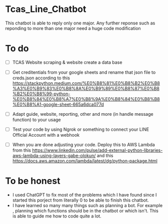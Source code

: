 # Tcas_Line_Chatbot
This chatbot is able to reply only one major.
Any further reponse such as reponding to more than one major need a huge code modification

# To do
- [ ] TCAS Website scraping & website create a data base
- [ ] Get creditentials from your google sheets and rename that json file to creds.json according to this https://stackpython.medium.com/%E0%B8%81%E0%B8%B2%E0%B8%A3%E0%B9%83%E0%B8%8A%E0%B9%89%E0%B8%87%E0%B8%B2%E0%B8%99-python-%E0%B8%84%E0%B8%A7%E0%B8%9A%E0%B8%84%E0%B8%B8%E0%B8%A1-google-sheet-665a6dca077d
- [ ] Adapt guide, website, reporting, other and more (in handle message function) to your usage
- [ ] Test your code by using Ngrok or something to connect your LINE Official Account with a webhook
- [ ] When you are done adjusting your code. Deploy this to AWS Lambda from this https://www.linkedin.com/pulse/add-external-python-libraries-aws-lambda-using-layers-gabe-olokun/ and this https://docs.aws.amazon.com/lambda/latest/dg/python-package.html


# To be honest
- I used ChatGPT to fix most of the problems which I have found since I started this porject from literally 0 to be able to finish this chatbot.
- I have learned so many many things such as planning a bot. For example , planning which functions should be in the chatbot or which isn't. This is able to guide me how to code quite a lot.
